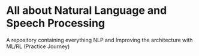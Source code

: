 # All about Natural Language and Speech Processing  
A repository containing everything NLP and Improving the architecture with ML/RL (Practice Journey)

                                     
